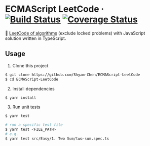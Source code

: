# ECMAScript LeetCode &middot; [![Build Status](https://img.shields.io/circleci/project/github/Shyam-Chen/ECMAScript-LeetCode/master.svg)](https://circleci.com/gh/Shyam-Chen/ECMAScript-LeetCode) [![Coverage Status](https://img.shields.io/codecov/c/github/Shyam-Chen/ECMAScript-LeetCode/master.svg)](https://codecov.io/gh/Shyam-Chen/ECMAScript-LeetCode)

:whale: [LeetCode of algorithms](https://leetcode.com/problemset/algorithms/) (exclude locked problems) with JavaScript solution written in TypeScript.

## Usage

1. Clone this project

```sh
$ git clone https://github.com/Shyam-Chen/ECMAScript-LeetCode
$ cd ECMAScript-LeetCode
```

2. Install dependencies

```sh
$ yarn install
```

3. Run unit tests

```sh
$ yarn test

# run a specific test file
$ yarn test <FILE_PATH>
# e.g.
$ yarn test src/Easy/1. Two Sum/two-sum.spec.ts
```
